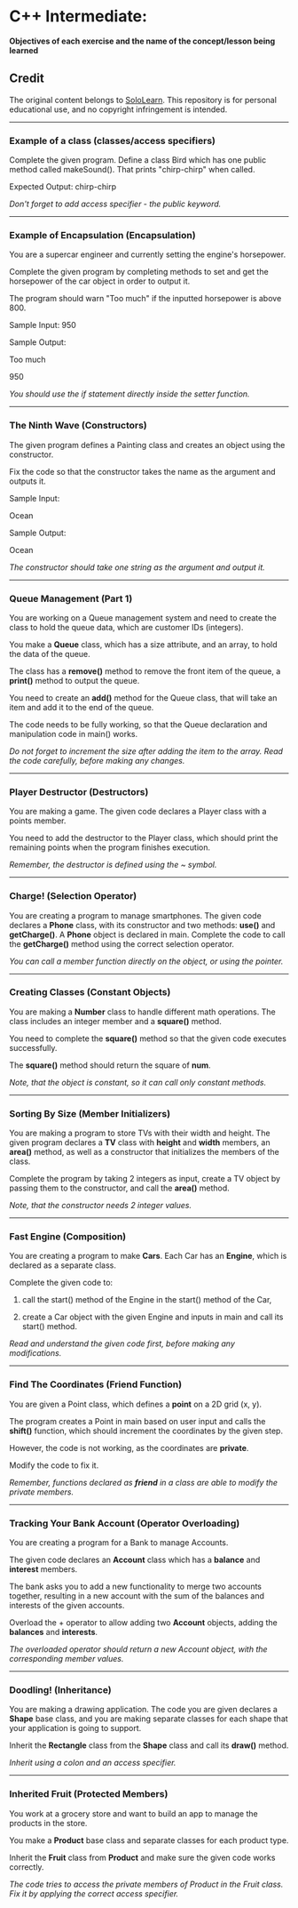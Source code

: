 # **C++ Intermediate:**
**Objectives of each exercise and the name of the concept/lesson being learned**

## Credit
The original content belongs to [SoloLearn](https://www.sololearn.com). This repository is for personal educational use, and no copyright infringement is intended.

-------------------------
### **Example of a class (classes/access specifiers)**
Complete the given program. Define a class Bird which has one public method called makeSound(). That prints "chirp-chirp" when called.

Expected Output: chirp-chirp

*Don't forget to add access specifier - the public keyword.*

-------------------------
### **Example of Encapsulation (Encapsulation)**
You are a supercar engineer and currently setting the engine's horsepower.

Complete the given program by completing methods to set and get the horsepower of the car object in order to output it.

The program should warn "Too much" if the inputted horsepower is above 800.

Sample Input: 
950

Sample Output:

Too much

950

*You should use the if statement directly inside the setter function.*

-------------------------
### **The Ninth Wave (Constructors)**

The given program defines a Painting class and creates an object using the constructor.

Fix the code so that the constructor takes the name as the argument and outputs it.

Sample Input:

Ocean

Sample Output:

Ocean

*The constructor should take one string as the argument and output it.*

-------------------------
### **Queue Management (Part 1)**

You are working on a Queue management system and need to create the class to hold the queue data, which are customer IDs (integers).

You make a **Queue** class, which has a size attribute, and an array, to hold the data of the queue.

The class has a **remove()** method to remove the front item of the queue, a **print()** method to output the queue.

You need to create an **add()** method for the Queue class, that will take an item and add it to the end of the queue.

The code needs to be fully working, so that the Queue declaration and manipulation code in main() works.

*Do not forget to increment the size after adding the item to the array.*
*Read the code carefully, before making any changes.*

-------------------------
### **Player Destructor (Destructors)**

You are making a game. The given code declares a Player class with a points member.

You need to add the destructor to the Player class, which should print the remaining points when the program finishes execution.

*Remember, the destructor is defined using the ~ symbol.*

-------------------------
### **Charge! (Selection Operator)**
You are creating a program to manage smartphones. The given code declares a **Phone** class, with its constructor and two methods: **use()** and **getCharge()**.
A **Phone** object is declared in main. Complete the code to call the **getCharge()** method using the correct selection operator.

*You can call a member function directly on the object, or using the pointer.*

-------------------------
### **Creating Classes (Constant Objects)**
You are making a **Number** class to handle different math operations. The class includes an integer member and a **square()** method.

You need to complete the **square()** method so that the given code executes successfully. 

The **square()** method should return the square of **num**.

*Note, that the object is constant, so it can call only constant methods.*

-------------------------
### **Sorting By Size (Member Initializers)**
You are making a program to store TVs with their width and height.
The given program declares a **TV** class with **height** and **width** members, an **area()** method, as well as a constructor that initializes the members of the class.

Complete the program by taking 2 integers as input, create a TV object by passing them to the constructor, and call the **area()** method.

*Note, that the constructor needs 2 integer values.*

-------------------------
### **Fast Engine (Composition)**
You are creating a program to make **Cars**. Each Car has an **Engine**, which is declared as a separate class.

Complete the given code to:

1. call the start() method of the Engine in the start() method of the Car,

2. create a Car object with the given Engine and inputs in main and call its start() method.

*Read and understand the given code first, before making any modifications.*

-------------------------
### **Find The Coordinates (Friend Function)**

You are given a Point class, which defines a **point** on a 2D grid (x, y).

The program creates a Point in main based on user input and calls the **shift()** function, which should increment the coordinates by the given step.

However, the code is not working, as the coordinates are **private**. 

Modify the code to fix it.

*Remember, functions declared as **friend** in a class are able to modify the private members.*

-------------------------
### **Tracking Your Bank Account (Operator Overloading)**

You are creating a program for a Bank to manage Accounts.

The given code declares an **Account** class which has a **balance** and **interest** members.

The bank asks you to add a new functionality to merge two accounts together, resulting in a new account with the sum of the balances and interests of the given accounts.

Overload the + operator to allow adding two **Account** objects, adding the **balances** and **interests**.

*The overloaded operator should return a new Account object, with the corresponding member values.*

-------------------------
### **Doodling! (Inheritance)**
You are making a drawing application. The code you are given declares a **Shape** base class, and you are making separate classes for each shape that your application is going to support. 

Inherit the **Rectangle** class from the **Shape** class and call its **draw()** method. 

*Inherit using a colon and an access specifier.*

----------------------------
### **Inherited Fruit (Protected Members)**
You work at a grocery store and want to build an app to manage the products in the store.

You make a **Product** base class and separate classes for each product type.

Inherit the **Fruit** class from **Product** and make sure the given code works correctly.

*The code tries to access the private members of Product in the Fruit class. Fix it by applying the correct access specifier.*
